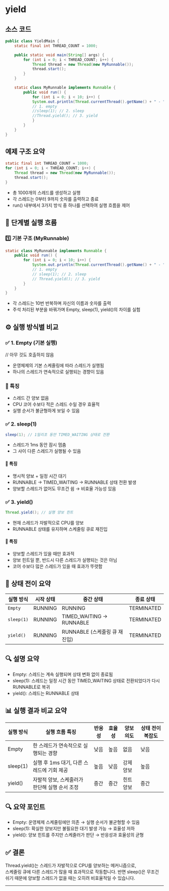 # yield

## 소스 코드
```java
public class YieldMain {
    static final int THREAD_COUNT = 1000;

    public static void main(String[] args) {
        for (int i = 0; i < THREAD_COUNT; i++) {
            Thread thread = new Thread(new MyRunnable());
            thread.start();
        }
    }

    static class MyRunnable implements Runnable {
        public void run() {
            for (int i = 0; i < 10; i++) {
            System.out.println(Thread.currentThread().getName() + " - " + i);
            // 1. empty
            //sleep(1); // 2. sleep
            //Thread.yield(); // 3. yield
            }
        }
    }
}
```

## 예제 구조 요약
```java
static final int THREAD_COUNT = 1000;
for (int i = 0; i < THREAD_COUNT; i++) {
    Thread thread = new Thread(new MyRunnable());
    thread.start();
}
```

- 총 1000개의 스레드를 생성하고 실행
- 각 스레드는 0부터 9까지 숫자를 출력하고 종료
- run() 내부에서 3가지 방식 중 하나를 선택하여 실행 흐름을 제어

## 🔄 단계별 실행 흐름
### 1️⃣ 기본 구조 (MyRunnable)
```java
static class MyRunnable implements Runnable {
    public void run() {
        for (int i = 0; i < 10; i++) {
            System.out.println(Thread.currentThread().getName() + " - " + i);
            // 1. empty
            // sleep(1); // 2. sleep
            // Thread.yield(); // 3. yield
        }
    }
}
```

- 각 스레드는 10번 반복하며 자신의 이름과 숫자를 출력
- 주석 처리된 부분을 바꿔가며 Empty, sleep(1), yield()의 차이를 실험

## ⚙️ 실행 방식별 비교
### ✅ 1. Empty (기본 실행)
// 아무 것도 호출하지 않음

- 운영체제의 기본 스케줄링에 따라 스레드가 실행됨
- 하나의 스레드가 연속적으로 실행되는 경향이 있음
### 📌 특징
- 스레드 간 양보 없음
- CPU 코어 수보다 적은 스레드 수일 경우 효율적
- 실행 순서가 불균형하게 보일 수 있음

### ✅ 2. sleep(1)
```java
sleep(1); // 1밀리초 동안 TIMED_WAITING 상태로 전환
```

- 스레드가 1ms 동안 잠시 멈춤
- 그 사이 다른 스레드가 실행될 수 있음
#### 📌 특징
- 명시적 양보 + 일정 시간 대기
- RUNNABLE → TIMED_WAITING → RUNNABLE 상태 전환 발생
- 양보할 스레드가 없어도 무조건 쉼 → 비효율 가능성 있음

### ✅ 3. yield()
```java
Thread.yield(); // 실행 양보 힌트
```

- 현재 스레드가 자발적으로 CPU를 양보
- RUNNABLE 상태를 유지하며 스케줄링 큐로 재진입
#### 📌 특징
- 양보할 스레드가 있을 때만 효과적
- 양보 힌트일 뿐, 반드시 다른 스레드가 실행되는 것은 아님
- 코어 수보다 많은 스레드가 있을 때 효과가 뚜렷함

## 🧠 상태 전이 요약

| 실행 방식     | 시작 상태   | 중간 상태           | 종료 상태   |
|---------------|-------------|----------------------|-------------|
| `Empty`         | RUNNING     | RUNNING              | TERMINATED  |
| `sleep(1)`      | RUNNING     | TIMED_WAITING → RUNNABLE | TERMINATED  |
| `yield()`       | RUNNING     | RUNNABLE (스케줄링 큐 재진입) | TERMINATED  |

## 🔍 설명 요약
- Empty: 스레드는 계속 실행되며 상태 변화 없이 종료됨
- sleep(1): 스레드는 일정 시간 동안 TIMED_WAITING 상태로 전환되었다가 다시 RUNNABLE로 복귀
- yield(): 스레드는 RUNNABLE 상태


## 📊 실행 결과 비교 요약

| 실행 방식   | 실행 흐름 특징                          | 반응성 | 효율성 | 양보 의도 | 상태 전이 복잡도 |
|-------------|------------------------------------------|--------|--------|------------|------------------|
| Empty       | 한 스레드가 연속적으로 실행되는 경향       | 낮음   | 높음   | 없음       | 낮음             |
| sleep(1)    | 실행 후 1ms 대기, 다른 스레드에 기회 제공   | 높음   | 낮음   | 강제 양보   | 높음             |
| yield()     | 자발적 양보, 스케줄러가 판단해 실행 순서 조정 | 중간   | 중간   | 힌트 양보   | 중간             |

## 🔍 요약 포인트
- Empty: 운영체제 스케줄링에만 의존 → 실행 순서가 불균형할 수 있음
- sleep(1): 확실한 양보지만 불필요한 대기 발생 가능 → 효율성 저하
- yield(): 양보 힌트를 주지만 스케줄러가 판단 → 반응성과 효율성의 균형


## ✅ 결론
Thread.yield()는 스레드가 자발적으로 CPU를 양보하는 메커니즘으로,  
스케줄링 큐에 다른 스레드가 많을 때 효과적으로 작동합니다. 
반면 sleep()은 무조건 쉬기 때문에 양보할 스레드가 없을 때는 오히려 비효율적일 수 있습니다.  

---


